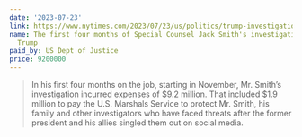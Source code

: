 ```yaml
---
date: '2023-07-23'
link: https://www.nytimes.com/2023/07/23/us/politics/trump-investigations-jack-smith-justice-department.html
name: The first four months of Special Counsel Jack Smith's investigations into Donald
  Trump
paid_by: US Dept of Justice
price: 9200000
---
```


> In his first four months on the job, starting in November, Mr. Smith’s
> investigation incurred expenses of $9.2 million. That included $1.9 million
> to pay the U.S. Marshals Service to protect Mr. Smith, his family and other
> investigators who have faced threats after the former president and his
> allies singled them out on social media.